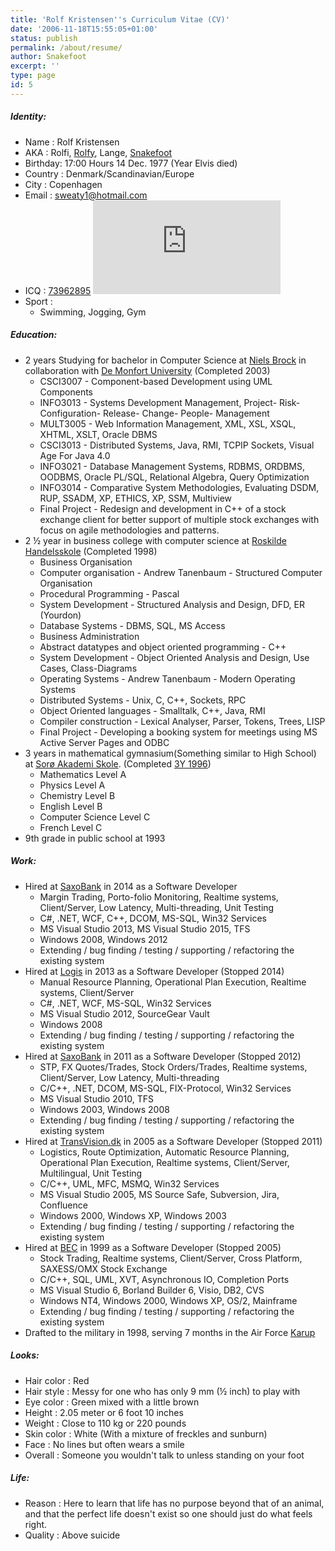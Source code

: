 ```yaml
---
title: 'Rolf Kristensen''s Curriculum Vitae (CV)'
date: '2006-11-18T15:55:05+01:00'
status: publish
permalink: /about/resume/
author: Snakefoot
excerpt: ''
type: page
id: 5
---
```

##### Identity:

- Name : Rolf Kristensen
- AKA : Rolfi, [Rolfy](http://blogg.loppi.se/campcajsa/2013/07/31/min-van-rolfy/ "Volta"), Lange, [Snakefoot](http://snakenest.com/)
- Birthday: 17:00 Hours 14 Dec. 1977 (Year Elvis died)
- Country : Denmark/Scandinavian/Europe
- City : Copenhagen
- Email : [sweaty1@hotmail.com](mailto:Rolf%20Kristensen<sweaty1@hotmail.com> "Rolf Kristensen")
- ICQ : [73962895](http://wwp.icq.com/73962895/) ![status](http://online.mirabilis.com/scripts/online.dll?icq=73962895&img=5)
- Sport : 
  - Swimming, Jogging, Gym

##### Education:

- 2 years Studying for bachelor in Computer Science at [Niels Brock](http://www.brock.dk/) in collaboration with [De Monfort University](http://www.dmu.ac.uk/) (Completed 2003) 
  - CSCI3007 - Component-based Development using UML Components
  - INFO3013 - Systems Development Management, Project- Risk- Configuration- Release- Change- People- Management
  - MULT3005 - Web Information Management, XML, XSL, XSQL, XHTML, XSLT, Oracle DBMS
  - CSCI3013 - Distributed Systems, Java, RMI, TCPIP Sockets, Visual Age For Java 4.0
  - INFO3021 - Database Management Systems, RDBMS, ORDBMS, OODBMS, Oracle PL/SQL, Relational Algebra, Query Optimization
  - INFO3014 - Comparative System Methodologies, Evaluating DSDM, RUP, SSADM, XP, ETHICS, XP, SSM, Multiview
  - Final Project - Redesign and development in C++ of a stock exchange client for better support of multiple stock exchanges with focus on agile methodologies and patterns.
- 2 ½ year in business college with computer science at [Roskilde Handelsskole](http://www.rhs.dk/) (Completed 1998) 
  - Business Organisation
  - Computer organisation - Andrew Tanenbaum - Structured Computer Organisation
  - Procedural Programming - Pascal
  - System Development - Structured Analysis and Design, DFD, ER (Yourdon)
  - Database Systems - DBMS, SQL, MS Access
  - Business Administration
  - Abstract datatypes and object oriented programming - C++
  - System Development - Object Oriented Analysis and Design, Use Cases, Class-Diagrams
  - Operating Systems - Andrew Tanenbaum - Modern Operating Systems
  - Distributed Systems - Unix, C, C++, Sockets, RPC
  - Object Oriented languages - Smalltalk, C++, Java, RMI
  - Compiler construction - Lexical Analyser, Parser, Tokens, Trees, LISP
  - Final Project - Developing a booking system for meetings using MS Active Server Pages and ODBC
- 3 years in mathematical gymnasium(Something similar to High School) at [Sorø Akademi Skole](http://www.soroe-akademi.dk/). (Completed [3Y 1996](http://www.groupcare.com/en/group.asp?groupid=188793)) 
  - Mathematics Level A
  - Physics Level A
  - Chemistry Level B
  - English Level B
  - Computer Science Level C
  - French Level C
- 9th grade in public school at 1993

##### Work:

- Hired at [SaxoBank](http://www.saxobank.com/) in 2014 as a Software Developer 
  - Margin Trading, Porto-folio Monitoring, Realtime systems, Client/Server, Low Latency, Multi-threading, Unit Testing
  - C#, .NET, WCF, C++, DCOM, MS-SQL, Win32 Services
  - MS Visual Studio 2013, MS Visual Studio 2015, TFS
  - Windows 2008, Windows 2012
  - Extending / bug finding / testing / supporting / refactoring the existing system
- Hired at [Logis](http://www.logis.dk/) in 2013 as a Software Developer (Stopped 2014) 
  - Manual Resource Planning, Operational Plan Execution, Realtime systems, Client/Server
  - C#, .NET, WCF, MS-SQL, Win32 Services
  - MS Visual Studio 2012, SourceGear Vault
  - Windows 2008
  - Extending / bug finding / testing / supporting / refactoring the existing system
- Hired at [SaxoBank](http://www.saxobank.com/) in 2011 as a Software Developer (Stopped 2012) 
  - STP, FX Quotes/Trades, Stock Orders/Trades, Realtime systems, Client/Server, Low Latency, Multi-threading
  - C/C++, .NET, DCOM, MS-SQL, FIX-Protocol, Win32 Services
  - MS Visual Studio 2010, TFS
  - Windows 2003, Windows 2008
  - Extending / bug finding / testing / supporting / refactoring the existing system
- Hired at [TransVision.dk](http://www.transvision.dk/) in 2005 as a Software Developer (Stopped 2011) 
  - Logistics, Route Optimization, Automatic Resource Planning, Operational Plan Execution, Realtime systems, Client/Server, Multilingual, Unit Testing
  - C/C++, UML, MFC, MSMQ, Win32 Services
  - MS Visual Studio 2005, MS Source Safe, Subversion, Jira, Confluence
  - Windows 2000, Windows XP, Windows 2003
  - Extending / bug finding / testing / supporting / refactoring the existing system
- Hired at [BEC](http://www.bec.dk/) in 1999 as a Software Developer (Stopped 2005) 
  - Stock Trading, Realtime systems, Client/Server, Cross Platform, SAXESS/OMX Stock Exchange
  - C/C++, SQL, UML, XVT, Asynchronous IO, Completion Ports
  - MS Visual Studio 6, Borland Builder 6, Visio, DB2, CVS
  - Windows NT4, Windows 2000, Windows XP, OS/2, Mainframe
  - Extending / bug finding / testing / supporting / refactoring the existing system
- Drafted to the military in 1998, serving 7 months in the Air Force [Karup](http://www.groupcare.com/en/group.asp?groupid=188786)

##### Looks:

- Hair color : Red
- Hair style : Messy for one who has only 9 mm (½ inch) to play with
- Eye color : Green mixed with a little brown
- Height : 2.05 meter or 6 foot 10 inches
- Weight : Close to 110 kg or 220 pounds
- Skin color : White (With a mixture of freckles and sunburn)
- Face : No lines but often wears a smile
- Overall : Someone you wouldn't talk to unless standing on your foot

##### Life:

- Reason : Here to learn that life has no purpose beyond that of an animal, and that the perfect life doesn't exist so one should just do what feels right.
- Quality : Above suicide